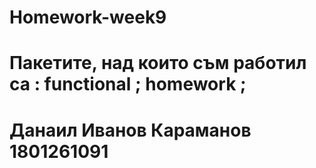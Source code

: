 # Homework-week9

# Пакетите, над които съм работил са : functional ; homework ;

# Данаил Иванов Караманов 1801261091
